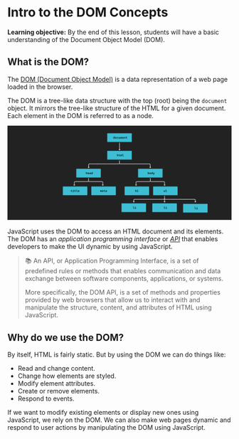 <h1>
  <span class="headline">Intro to the DOM</span>
  <span class="subhead">Concepts</span>
</h1>

**Learning objective:** By the end of this lesson, students will have a basic understanding of the Document Object Model (DOM).

## What is the DOM?

The [DOM (Document Object Model)](https://developer.mozilla.org/en-US/docs/Web/API/Document_Object_Model/Introduction) is a data representation of a web page loaded in the browser.

The DOM is a tree-like data structure with the top (root) being the `document` object. It mirrors the tree-like structure of the HTML for a given document. Each element in the DOM is referred to as a node.

![Dom Tree](./assets/dom-tree.png)

JavaScript uses the DOM to access an HTML document and its elements. The DOM has an *application programming interface* or [*API*](https://en.wikipedia.org/wiki/Application_programming_interface) that enables developers to make the UI dynamic by using JavaScript.

> 📚 An API, or Application Programming Interface, is a set of predefined rules or methods that enables communication and data exchange between software components, applications, or systems.
>
> More specifically, the DOM API, is a set of methods and properties provided by web browsers that allow us to interact with and manipulate the structure, content, and attributes of HTML using JavaScript.

## Why do we use the DOM?

By itself, HTML is fairly static. But by using the DOM we can do things like:

- Read and change content.
- Change how elements are styled.
- Modify element attributes.
- Create or remove elements.
- Respond to events.

If we want to modify existing elements or display new ones using JavaScript, we rely on the DOM. We can also make web pages dynamic and respond to user actions by manipulating the DOM using JavaScript.
